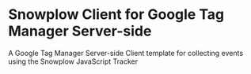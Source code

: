 # Snowplow Client for Google Tag Manager Server-side
A Google Tag Manager Server-side Client template for collecting events using the Snowplow JavaScript Tracker
